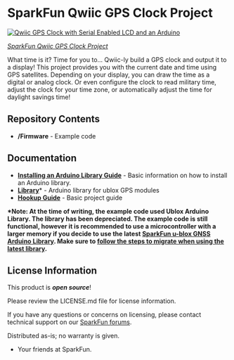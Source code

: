 SparkFun Qwiic GPS Clock Project
========================================

[![Qwiic GPS Clock with Serial Enabled LCD and an Arduino](https://cdn.sparkfun.com/r/600-600/assets/learn_tutorials/1/2/6/3/Qwiic_GPS_Clock_SerLCD_Arduino_RedBoard.jpg)](https://learn.sparkfun.com/tutorials/qwiic-gps-clock)

[*SparkFun Qwiic GPS Clock Project*](https://learn.sparkfun.com/tutorials/qwiic-gps-clock)

What time is it? Time for you to... Qwiic-ly build a GPS clock and output it to a display! This project provides you with the current date and time using GPS satellites. Depending on your display, you can draw the time as a digital or analog clock. Or even configure the clock to read military time, adjust the clock for your time zone, or automatically adjust the time for daylight savings time!

Repository Contents
-------------------

* **/Firmware** - Example code 

Documentation
--------------

* **[Installing an Arduino Library Guide](https://learn.sparkfun.com/tutorials/installing-an-arduino-library)** - Basic information on how to install an Arduino library.
* **[Library](https://github.com/sparkfun/SparkFun_Ublox_Arduino_Library)**&ast; - Arduino library for ublox GPS modules
* **[Hookup Guide](https://learn.sparkfun.com/tutorials/qwiic-gps-clock)** - Basic project guide
 
**&ast;Note: At the time of writing, the example code used Ublox Arduino Library. The library has been depreciated. The example code is still functional, however it is recommended to use a microcontroller with a larger memory if you decide to use the latest [SparkFun u-blox GNSS Arduino Library](https://github.com/sparkfun/SparkFun_u-blox_GNSS_Arduino_Library). Make sure to [follow the steps to migrate when using the latest library](https://github.com/sparkfun/SparkFun_u-blox_GNSS_Arduino_Library#migrating-to-v20).**
  
License Information
-------------------

This product is _**open source**_! 

Please review the LICENSE.md file for license information. 

If you have any questions or concerns on licensing, please contact technical support on our [SparkFun forums](https://forum.sparkfun.com/viewforum.php?f=152).

Distributed as-is; no warranty is given.

- Your friends at SparkFun.

_<COLLABORATION CREDIT>_
